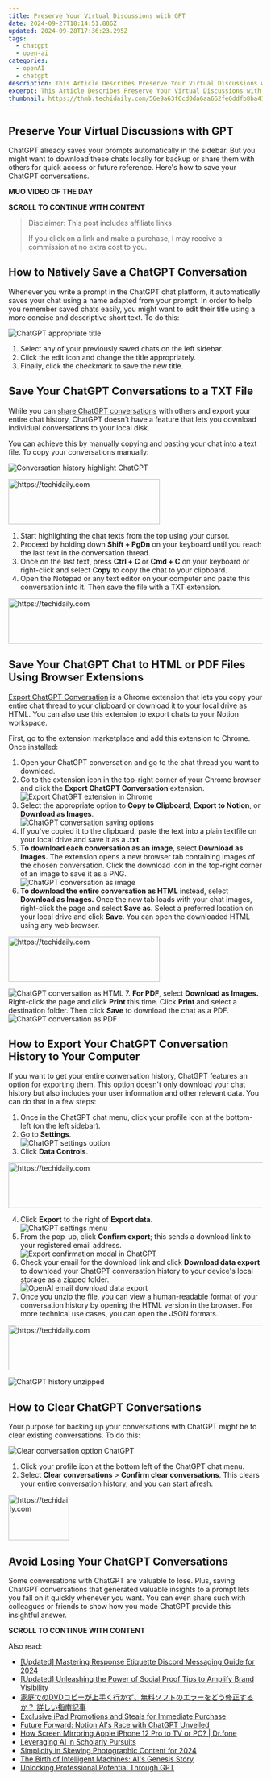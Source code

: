 ```yaml
---
title: Preserve Your Virtual Discussions with GPT
date: 2024-09-27T18:14:51.886Z
updated: 2024-09-28T17:36:23.295Z
tags:
  - chatgpt
  - open-ai
categories:
  - openAI
  - chatgpt
description: This Article Describes Preserve Your Virtual Discussions with GPT
excerpt: This Article Describes Preserve Your Virtual Discussions with GPT
thumbnail: https://thmb.techidaily.com/56e9a63f6cd0da6aa662fe6ddfb8ba418b2232ba03eb8e75fedd97f8000b9ecc.jpg
---
```


## Preserve Your Virtual Discussions with GPT

 ChatGPT already saves your prompts automatically in the sidebar. But you might want to download these chats locally for backup or share them with others for quick access or future reference. Here's how to save your ChatGPT conversations.

**MUO VIDEO OF THE DAY**

**SCROLL TO CONTINUE WITH CONTENT**

>  Disclaimer: This post includes affiliate links
>
>  If you click on a link and make a purchase, I may receive a commission at no extra cost to you.
>

## How to Natively Save a ChatGPT Conversation

 Whenever you write a prompt in the ChatGPT chat platform, it automatically saves your chat using a name adapted from your prompt. In order to help you remember saved chats easily, you might want to edit their title using a more concise and descriptive short text. To do this:

![ChatGPT appropriate title](https://static1.makeuseofimages.com/wordpress/wp-content/uploads/2023/06/chatgpt-appropriate-title.jpg)

1. Select any of your previously saved chats on the left sidebar.
2. Click the edit icon and change the title appropriately.
3. Finally, click the checkmark to save the new title.

## Save Your ChatGPT Conversations to a TXT File

 While you can [share ChatGPT conversations](https://www.makeuseof.com/share-chatgpt-chats-links/) with others and export your entire chat history, ChatGPT doesn't have a feature that lets you download individual conversations to your local disk.

 You can achieve this by manually copying and pasting your chat into a text file. To copy your conversations manually:

![Conversation history highlight ChatGPT](https://static1.makeuseofimages.com/wordpress/wp-content/uploads/2023/06/conversation-history-highlight-chatgpt.jpg)

<!-- affiliate ads begin -->
<a href="https://aligracehair.sjv.io/c/5597632/1885943/19272" target="_top" id="1885943">
  <img src="//a.impactradius-go.com/display-ad/19272-1885943" border="0" alt="https://techidaily.com" width="300" height="90"/>
</a>
<img height="0" width="0" src="https://aligracehair.sjv.io/i/5597632/1885943/19272" style="position:absolute;visibility:hidden;" border="0" />
<!-- affiliate ads end -->

1. Start highlighting the chat texts from the top using your cursor.
2. Proceed by holding down **Shift + PgDn** on your keyboard until you reach the last text in the conversation thread.
3. Once on the last text, press **Ctrl + C** or **Cmd + C** on your keyboard or right-click and select **Copy** to copy the chat to your clipboard.
4. Open the Notepad or any text editor on your computer and paste this conversation into it. Then save the file with a TXT extension.

<!-- affiliate ads begin -->
<a href="https://aligracehair.sjv.io/c/5597632/2080347/19272" target="_top" id="2080347">
  <img src="//a.impactradius-go.com/display-ad/19272-2080347" border="0" alt="https://techidaily.com" width="728" height="90"/>
</a>
<img height="0" width="0" src="https://aligracehair.sjv.io/i/5597632/2080347/19272" style="position:absolute;visibility:hidden;" border="0" />
<!-- affiliate ads end -->

## Save Your ChatGPT Chat to HTML or PDF Files Using Browser Extensions

[Export ChatGPT Conversation](https://chrome.google.com/webstore/detail/export-chatgpt-conversati/clgidpflecgaaabfcmdmkcgebpbadgoc/) is a Chrome extension that lets you copy your entire chat thread to your clipboard or download it to your local drive as HTML. You can also use this extension to export chats to your Notion workspace.

 First, go to the extension marketplace and add this extension to Chrome. Once installed:

1. Open your ChatGPT conversation and go to the chat thread you want to download.
2. Go to the extension icon in the top-right corner of your Chrome browser and click the **Export ChatGPT Conversation** extension.  
![Export ChatGPT extension in Chrome](https://static1.makeuseofimages.com/wordpress/wp-content/uploads/2023/06/export-chatgpt-extension-in-chrome.jpg)
3. Select the appropriate option to **Copy to Clipboard**, **Export to Notion**, or **Download as Images**.  
![ChatGPT conversation saving options](https://static1.makeuseofimages.com/wordpress/wp-content/uploads/2023/06/chatgpt-conversation-saving-options.jpg)
4. If you've copied it to the clipboard, paste the text into a plain textfile on your local drive and save it as a **.txt**.
5. **To download each conversation as an image**, select **Download as Images.** The extension opens a new browser tab containing images of the chosen conversation. Click the download icon in the top-right corner of an image to save it as a PNG.  
![ChatGPT conversation as image](https://static1.makeuseofimages.com/wordpress/wp-content/uploads/2023/06/chatgpt-conversation-as-image.jpg)
6. **To download the entire conversation as HTML** instead, select **Download as Images.** Once the new tab loads with your chat images, right-click the page and select **Save as**. Select a preferred location on your local drive and click **Save**. You can open the downloaded HTML using any web browser.  

<!-- affiliate ads begin -->
<a href="https://review-au.sjv.io/c/5597632/2098704/14409" target="_top" id="2098704">
  <img src="//a.impactradius-go.com/display-ad/14409-2098704" border="0" alt="https://techidaily.com" width="300" height="90"/>
</a>
<img height="0" width="0" src="https://review-au.sjv.io/i/5597632/2098704/14409" style="position:absolute;visibility:hidden;" border="0" />
<!-- affiliate ads end -->

![ChatGPT conversation as HTML](https://static1.makeuseofimages.com/wordpress/wp-content/uploads/2023/06/chatgpt-conversation-as-html.jpg)
7. **For PDF**, select **Download as Images.** Right-click the page and click **Print** this time. Click **Print** and select a destination folder. Then click **Save** to download the chat as a PDF.  
![ChatGPT conversation as PDF](https://static1.makeuseofimages.com/wordpress/wp-content/uploads/2023/06/chatgpt-conversation-as-pdf.jpg)

## How to Export Your ChatGPT Conversation History to Your Computer

 If you want to get your entire conversation history, ChatGPT features an option for exporting them. This option doesn't only download your chat history but also includes your user information and other relevant data. You can do that in a few steps:

1. Once in the ChatGPT chat menu, click your profile icon at the bottom-left (on the left sidebar).
2. Go to **Settings**.  
![ChatGPT settings option](https://static1.makeuseofimages.com/wordpress/wp-content/uploads/2023/06/chatgpt-settings-option.jpg)
3. Click **Data Controls**.

<!-- affiliate ads begin -->
<a href="https://aligracehair.sjv.io/c/5597632/1918666/19272" target="_top" id="1918666">
  <img src="//a.impactradius-go.com/display-ad/19272-1918666" border="0" alt="https://techidaily.com" width="728" height="90"/>
</a>
<img height="0" width="0" src="https://aligracehair.sjv.io/i/5597632/1918666/19272" style="position:absolute;visibility:hidden;" border="0" />
<!-- affiliate ads end -->

4. Click **Export** to the right of **Export data**.  
![ChatGPT settings menu](https://static1.makeuseofimages.com/wordpress/wp-content/uploads/2023/06/chatgpt-settings-menu.jpg)
5. From the pop-up, click **Confirm export**; this sends a download link to your registered email address.  
![Export confirmation modal in ChatGPT](https://static1.makeuseofimages.com/wordpress/wp-content/uploads/2023/06/export-confirmation-modal-in-chatgpt.jpg)
6. Check your email for the download link and click **Download data export** to download your ChatGPT conversation history to your device's local storage as a zipped folder.  
![OpenAI email download data export](https://static1.makeuseofimages.com/wordpress/wp-content/uploads/2023/06/openai-email-download-data-export.jpg)
7. Once you [unzip the file](https://www.makeuseof.com/unzip-files-windows-10/), you can view a human-readable format of your conversation history by opening the HTML version in the browser. For more technical use cases, you can open the JSON formats.  

<!-- affiliate ads begin -->
<a href="https://unicoeye.pxf.io/c/5597632/2134235/18498" target="_top" id="2134235">
  <img src="//a.impactradius-go.com/display-ad/18498-2134235" border="0" alt="https://techidaily.com" width="728" height="90"/>
</a>
<img height="0" width="0" src="https://unicoeye.pxf.io/i/5597632/2134235/18498" style="position:absolute;visibility:hidden;" border="0" />
<!-- affiliate ads end -->

![ChatGPT history unzipped](https://static1.makeuseofimages.com/wordpress/wp-content/uploads/2023/06/chatgpt-history-unzipped.jpg)

## How to Clear ChatGPT Conversations

 Your purpose for backing up your conversations with ChatGPT might be to clear existing conversations. To do this:

![Clear conversation option ChatGPT](https://static1.makeuseofimages.com/wordpress/wp-content/uploads/2023/06/clear-conversation-option-chatgpt.jpg)

1. Click your profile icon at the bottom left of the ChatGPT chat menu.
2. Select **Clear conversations** \> **Confirm clear conversations**. This clears your entire conversation history, and you can start afresh.

<!-- affiliate ads begin -->
<a href="https://aligracehair.sjv.io/c/5597632/2135363/19272" target="_top" id="2135363">
  <img src="//a.impactradius-go.com/display-ad/19272-2135363" border="0" alt="https://techidaily.com" width="120" height="90"/>
</a>
<img height="0" width="0" src="https://aligracehair.sjv.io/i/5597632/2135363/19272" style="position:absolute;visibility:hidden;" border="0" />
<!-- affiliate ads end -->

## Avoid Losing Your ChatGPT Conversations

 Some conversations with ChatGPT are valuable to lose. Plus, saving ChatGPT conversations that generated valuable insights to a prompt lets you fall on it quickly whenever you want. You can even share such with colleagues or friends to show how you made ChatGPT provide this insightful answer.

**SCROLL TO CONTINUE WITH CONTENT**

<ins class="adsbygoogle"
     style="display:block"
     data-ad-format="autorelaxed"
     data-ad-client="ca-pub-7571918770474297"
     data-ad-slot="1223367746"></ins>

<ins class="adsbygoogle"
     style="display:block"
     data-ad-client="ca-pub-7571918770474297"
     data-ad-slot="8358498916"
     data-ad-format="auto"
     data-full-width-responsive="true"></ins>

<span class="atpl-alsoreadstyle">Also read:</span>
<div><ul>
<li><a href="https://discord-videos.techidaily.com/updated-mastering-response-etiquette-discord-messaging-guide-for-2024/"><u>[Updated] Mastering Response Etiquette Discord Messaging Guide for 2024</u></a></li>
<li><a href="https://fox-access.techidaily.com/updated-unleashing-the-power-of-social-proof-tips-to-amplify-brand-visibility/"><u>[Updated] Unleashing the Power of Social Proof Tips to Amplify Brand Visibility</u></a></li>
<li><a href="https://discover-amazing.techidaily.com/1725290565611-dvd/"><u>家庭でのDVDコピーが上手く行かず、無料ソフトのエラーをどう修正するか？ 詳しい指南記事</u></a></li>
<li><a href="https://technical-tips.techidaily.com/exclusive-ipad-promotions-and-steals-for-immediate-purchase/"><u>Exclusive iPad Promotions and Steals for Immediate Purchase</u></a></li>
<li><a href="https://tech-savvy.techidaily.com/future-forward-notion-ais-race-with-chatgpt-unveiled/"><u>Future Forward: Notion AI's Race with ChatGPT Unveiled</u></a></li>
<li><a href="https://screen-mirror.techidaily.com/how-screen-mirroring-apple-iphone-12-pro-to-tv-or-pc-drfone-by-drfone-ios/"><u>How Screen Mirroring Apple iPhone 12 Pro to TV or PC? | Dr.fone</u></a></li>
<li><a href="https://tech-savvy.techidaily.com/leveraging-ai-in-scholarly-pursuits/"><u>Leveraging AI in Scholarly Pursuits</u></a></li>
<li><a href="https://extra-skills.techidaily.com/simplicity-in-skewing-photographic-content-for-2024/"><u>Simplicity in Skewing Photographic Content for 2024</u></a></li>
<li><a href="https://tech-savvy.techidaily.com/the-birth-of-intelligent-machines-ais-genesis-story/"><u>The Birth of Intelligent Machines: AI's Genesis Story</u></a></li>
<li><a href="https://tech-savvy.techidaily.com/unlocking-professional-potential-through-gpt/"><u>Unlocking Professional Potential Through GPT</u></a></li>
</ul></div>


